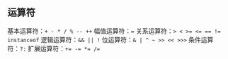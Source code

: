 ## 运算符

基本运算符：`+ - * / % -- ++`
幅值运算符：`=`
关系运算符：`> < >= <= == != instanceof`
逻辑运算符：`&& || !`
位运算符：`& | ^ ~ >> << >>>`
条件运算符：`?:`
扩展运算符：`+= -= *= /=`